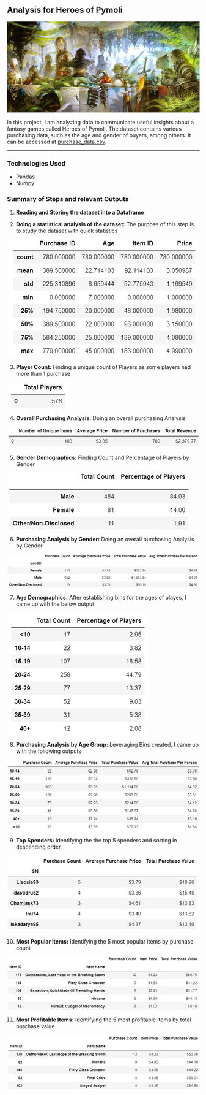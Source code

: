 ## Analysis for Heroes of Pymoli

![Fantasy](Images/Fantasy.jpg)

In this project, I am analyzing data to communicate useful insights about a fantasy games called Heroes of Pymoli. The dataset contains various purchasing data, such as the age and gender of buyers, among others. It can be accessed at [purchase_data.csv](Resources/purchase_data.csv).
- - -
### Technologies Used

   * Pandas
   * Numpy

### Summary of Steps and relevant Outputs
  1. **Reading and Storing the dataset into a Dataframe**

  2. **Doing a statistical analysis of the dataset:** The purpose of this step is to study the dataset with quick statistics
  
  ![Statistics](Images/Statistics.JPG)

  3. **Player Count:**  Finding a unique count of Players as some players had more than 1 purchase
  
  ![Player_Count](Images/Player_Count.JPG)

  4. **Overall Purchasing Analysis:** Doing an overall purchasing Analysis
  
  ![Purchasing_Analysis](Images/Purchasing_Analysis.JPG)

  5. **Gender Demographics:** Finding Count and Percentage of Players by Gender 
  
  ![Gender_Demo](Images/Gender_Demo.JPG)

  6. **Purchasing Analysis by Gender:** Doing an overall purchasing Analysis by Gender
  
  ![Purchasing_Analysis_Gender](Images/Purchasing_Analysis_Gender.JPG)

  7. **Age Demographics:** After establishing bins for the ages of playes, I came up with the below output
  
  ![Age_Demo](Images/Age_Demographics.JPG)

  8. **Purchasing Analysis by Age Group:** Leveraging Bins created, I came up with the following outputs
  
  ![Purchasing_Analysis_Age](Images/Purchasing_Analysis_Age.JPG)

  9. **Top Spenders:** Identifying the the top 5 spenders and sorting in descending order
  
  ![Top_Spenders](Images/Top_Spenders.JPG)

  10. **Most Popular Items:** Identifying the 5 most popular items by purchase count
  
  ![Popular_Items](Images/Popular_Items.JPG)

  11. **Most Profitable Items:** Identifying the 5 most profitable items by total purchase value
  
  ![Profitable_Items](Images/Profitable_Items.JPG)


